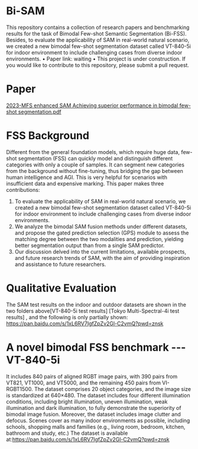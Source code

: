 # Bi-SAM
This repository contains a collection of research papers and benchmarking results for the task of Bimodal Few-shot Semantic Segmentation (Bi-FSS). Besides, to evaluate the applicability of SAM in real-world natural scenario, we created a new bimodal few-shot segmentation dataset called VT-840-5i for indoor environment to include challenging cases from diverse indoor environments. 
•	Paper link: waiting
•	This project is under construction. If you would like to contribute to this repository, please submit a pull request.

# Paper
[2023-MFS enhanced SAM Achieving superior performance in bimodal few-shot segmentation.pdf](https://github.com/VDT-2048/Bi-SAM/files/13700346/2023-MFS.enhanced.SAM.Achieving.superior.performance.in.bimodal.few-shot.segmentation.pdf)


# FSS Background
Different from the general foundation models, which require huge data, few-shot segmentation (FSS) can quickly model and distinguish different categories with only a couple of samples. It can segment new categories from the background without fine-tuning, thus bridging the gap between human intelligence and AGI. This is very helpful for scenarios with insufficient data and expensive marking.
This paper makes three contributions:
1) To evaluate the applicability of SAM in real-world natural scenario, we created a new bimodal few-shot segmentation dataset called VT-840-5i for indoor environment to include challenging cases from diverse indoor environments. 
2) We analyze the bimodal SAM fusion methods under different datasets, and propose the gated prediction selection (GPS) module to assess the matching degree between the two modalities and prediction, yielding better segmentation output than from a single SAM predictor.
3) Our discussion delved into the current limitations, available prospects, and future research trends of SAM, with the aim of providing inspiration and assistance to future researchers.

# Qualitative Evaluation
The SAM test results on the indoor and outdoor datasets are shown in the two folders above[VT-840-5i test results] [Tokyo Multi-Spectral-4i test results] , and the following is only partially shown:
https://pan.baidu.com/s/1xL6RV7IgfZpZv2Gl-C2vmQ?pwd=znsk 

# A novel bimodal FSS benchmark --- VT-840-5i
It includes 840 pairs of aligned RGBT image pairs, with 390 pairs from VT821, VT1000, and VT5000, and the remaining 450 pairs from VI-RGBT1500. The dataset comprises 20 object categories, and the image size is standardized at 640×480. The dataset includes four different illumination conditions, including bright illumination, uneven illumination, weak illumination and dark illumination, to fully demonstrate the superiority of bimodal image fusion. Moreover, the dataset includes image clutter and defocus. Scenes cover as many indoor environments as possible, including schools, shopping malls and families (e.g., living room, bedroom, kitchen, bathroom and study, etc.) 
The dataset is available at:https://pan.baidu.com/s/1xL6RV7IgfZpZv2Gl-C2vmQ?pwd=znsk 
# 
